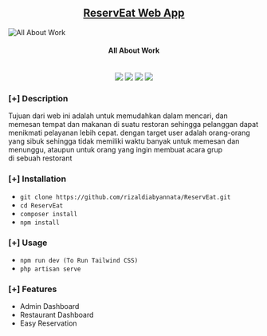 <h2 align="center"><u>ReservEat Web App</u></h2>

![All About Work](https://user-images.githubusercontent.com/74038190/212749171-b84692a8-2b04-4e3b-93ca-ac14705da224.gif)
<h4 align="center"> All About Work </h4>

<p align="center">
<br>
    <img src="https://img.shields.io/badge/Open%20Source-Yes-orange?style=flat-square">
    <img src="https://img.shields.io/badge/Maintained-Yes-cyan?style=flat-square">
    <img src="https://img.shields.io/badge/Made%20In-Indonesia-green?style=flat-square">
    <img src="https://img.shields.io/badge/Written%20In-PHP-blue?style=flat-square">
</p>

### [+] Description
Tujuan dari web ini adalah untuk memudahkan dalam mencari, dan memesan tempat dan makanan di suatu restoran sehingga pelanggan dapat menikmati pelayanan lebih cepat. dengan target user adalah orang-orang yang sibuk sehingga tidak memiliki waktu banyak untuk memesan dan menunggu, ataupun untuk orang yang ingin membuat acara grup di sebuah restorant

### [+] Installation
 - `git clone https://github.com/rizaldiabyannata/ReservEat.git`
 - `cd ReservEat`
 - `composer install`
 - `npm install`

### [+] Usage
 - `npm run dev (To Run Tailwind CSS)`
 - `php artisan serve`

### [+] Features
 - Admin Dashboard
 - Restaurant Dashboard
 - Easy Reservation

